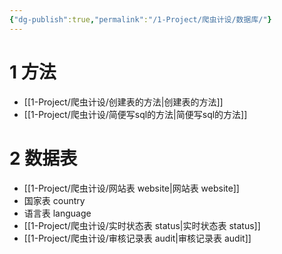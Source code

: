 ```yaml
---
{"dg-publish":true,"permalink":"/1-Project/爬虫计设/数据库/"}
---
```


# 1 方法
- [[1-Project/爬虫计设/创建表的方法\|创建表的方法]]
- [[1-Project/爬虫计设/简便写sql的方法\|简便写sql的方法]]
# 2 数据表
- [[1-Project/爬虫计设/网站表 website\|网站表 website]]
- 国家表 country
- 语言表 language
- [[1-Project/爬虫计设/实时状态表 status\|实时状态表 status]]
- [[1-Project/爬虫计设/审核记录表 audit\|审核记录表 audit]]
